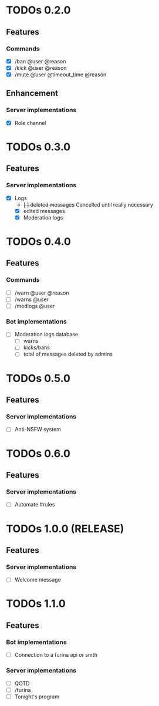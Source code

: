 # TODOs 0.2.0

## Features

### Commands
- [X] /ban @user @reason
- [X] /kick @user @reason
- [X] /mute @user @timeout_time @reason

## Enhancement

### Server implementations
- [X] Role channel

# TODOs 0.3.0

## Features

### Server implementations
- [X] Logs
  - ~~[ ] deleted messages~~ Cancelled until really necessary
  - [X] edited messages
  - [X] Moderation logs

# TODOs 0.4.0

## Features

### Commands
- [ ] /warn @user @reason
- [ ] /warns @user
- [ ] /modlogs @user

### Bot implementations
- [ ] Moderation logs database
  - [ ] warns
  - [ ] kicks/bans
  - [ ] total of messages deleted by admins

# TODOs 0.5.0

## Features

### Server implementations
- [ ] Anti-NSFW system

# TODOs 0.6.0

## Features

### Server implementations
- [ ] Automate #rules

# TODOs 1.0.0 (RELEASE)

## Features

### Server implementations
- [ ] Welcome message

# TODOs 1.1.0

## Features

### Bot implementations
- [ ] Connection to a furina api or smth

### Server implementations
- [ ] QOTD
- [ ] /furina
- [ ] Tonight's program